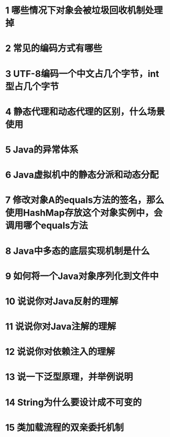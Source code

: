 # 1 哪些情况下对象会被垃圾回收机制处理掉  
# 2 常见的编码方式有哪些  
# 3 UTF-8编码一个中文占几个字节，int型占几个字节  
# 4 静态代理和动态代理的区别，什么场景使用  
# 5 Java的异常体系  
# 6 Java虚拟机中的静态分派和动态分配  
# 7 修改对象A的equals方法的签名，那么使用HashMap存放这个对象实例中，会调用哪个equals方法  
# 8 Java中多态的底层实现机制是什么  
# 9 如何将一个Java对象序列化到文件中  
# 10 说说你对Java反射的理解  
# 11 说说你对Java注解的理解  
# 12 说说你对依赖注入的理解  
# 13 说一下泛型原理，并举例说明  
# 14 String为什么要设计成不可变的  
# 15 类加载流程的双亲委托机制  